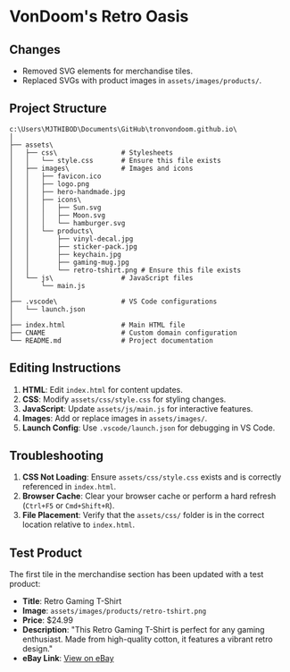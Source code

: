 # VonDoom's Retro Oasis

## Changes

- Removed SVG elements for merchandise tiles.
- Replaced SVGs with product images in `assets/images/products/`.

## Project Structure

```
c:\Users\MJTHIBOD\Documents\GitHub\tronvondoom.github.io\
│
├── assets\
│   ├── css\                # Stylesheets
│   │   └── style.css       # Ensure this file exists
│   ├── images\             # Images and icons
│   │   ├── favicon.ico
│   │   ├── logo.png
│   │   ├── hero-handmade.jpg
│   │   ├── icons\
│   │   │   ├── Sun.svg
│   │   │   ├── Moon.svg
│   │   │   └── hamburger.svg
│   │   └── products\
│   │       ├── vinyl-decal.jpg
│   │       ├── sticker-pack.jpg
│   │       ├── keychain.jpg
│   │       ├── gaming-mug.jpg
│   │       └── retro-tshirt.png # Ensure this file exists
│   └── js\                 # JavaScript files
│       └── main.js
│
├── .vscode\                # VS Code configurations
│   └── launch.json
│
├── index.html              # Main HTML file
├── CNAME                   # Custom domain configuration
└── README.md               # Project documentation
```

## Editing Instructions

1. **HTML**: Edit `index.html` for content updates.
2. **CSS**: Modify `assets/css/style.css` for styling changes.
3. **JavaScript**: Update `assets/js/main.js` for interactive features.
4. **Images**: Add or replace images in `assets/images/`.
5. **Launch Config**: Use `.vscode/launch.json` for debugging in VS Code.

## Troubleshooting

1. **CSS Not Loading**: Ensure `assets/css/style.css` exists and is correctly referenced in `index.html`.
2. **Browser Cache**: Clear your browser cache or perform a hard refresh (`Ctrl+F5` or `Cmd+Shift+R`).
3. **File Placement**: Verify that the `assets/css/` folder is in the correct location relative to `index.html`.

## Test Product

The first tile in the merchandise section has been updated with a test product:

- **Title**: Retro Gaming T-Shirt
- **Image**: `assets/images/products/retro-tshirt.png`
- **Price**: $24.99
- **Description**: "This Retro Gaming T-Shirt is perfect for any gaming enthusiast. Made from high-quality cotton, it features a vibrant retro design."
- **eBay Link**: [View on eBay](https://www.ebay.com/itm/example-tshirt)
